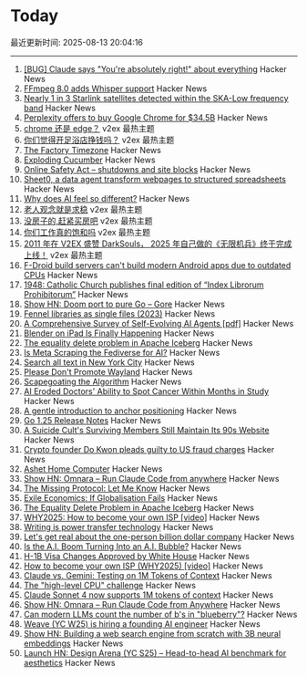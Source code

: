 # Today

最近更新时间: 2025-08-13 20:04:16

--- 
1. [[BUG] Claude says "You're absolutely right!" about everything](https://github.com/anthropics/claude-code/issues/3382) Hacker News
2. [FFmpeg 8.0 adds Whisper support](https://code.ffmpeg.org/FFmpeg/FFmpeg/commit/13ce36fef98a3f4e6d8360c24d6b8434cbb8869b) Hacker News
3. [Nearly 1 in 3 Starlink satellites detected within the SKA-Low frequency band](https://astrobites.org/2025/08/12/starlink-ska-low/) Hacker News
4. [Perplexity offers to buy Google Chrome for $34.5B](https://www.theverge.com/news/758218/perplexity-google-chrome-bid-unsolicited-offer) Hacker News
5. [chrome 还是 edge？](https://www.v2ex.com/t/1152029) v2ex 最热主题
6. [你们觉得开足浴店挣钱吗？](https://www.v2ex.com/t/1151990) v2ex 最热主题
7. [The Factory Timezone](https://data.iana.org/time-zones/tzdb-2025a/factory) Hacker News
8. [Exploding Cucumber](https://en.wikipedia.org/wiki/Cyclanthera_brachystachya) Hacker News
9. [Online Safety Act – shutdowns and site blocks](https://www.blocked.org.uk/osa-blocks) Hacker News
10. [Sheet0, a data agent transform webpages to structured spreadsheets](https://www.sheet0.com/) Hacker News
11. [Why does AI feel so different?](https://blog.nilenso.com/blog/2025/08/12/why-does-ai-feel-so-different/) Hacker News
12. [老人观念就是求稳](https://www.v2ex.com/t/1151998) v2ex 最热主题
13. [没房子的,赶紧买房吧](https://www.v2ex.com/t/1151988) v2ex 最热主题
14. [你们工作真的饱和吗](https://www.v2ex.com/t/1151986) v2ex 最热主题
15. [2011 年在 V2EX 盛赞 DarkSouls， 2025 年自己做的《无限机兵》终于完成上线！](https://www.v2ex.com/t/1151961) v2ex 最热主题
16. [F-Droid build servers can't build modern Android apps due to outdated CPUs](https://news.ycombinator.com/item?id=44884709) Hacker News
17. [1948: Catholic Church publishes final edition of “Index Librorum Prohibitorum”](https://historyofinformation.com/detail.php?entryid=856) Hacker News
18. [Show HN: Doom port to pure Go – Gore](https://github.com/AndreRenaud/gore) Hacker News
19. [Fennel libraries as single files (2023)](https://andreyor.st/posts/2023-08-27-fennel-libraries-as-single-files/) Hacker News
20. [A Comprehensive Survey of Self-Evolving AI Agents [pdf]](https://arxiv.org/abs/2508.07407) Hacker News
21. [Blender on iPad Is Finally Happening](https://www.creativebloq.com/3d/blender-on-ipad-is-finally-happening-and-it-could-be-the-app-every-artist-needs) Hacker News
22. [The equality delete problem in Apache Iceberg](https://blog.dataengineerthings.org/the-equality-delete-problem-in-apache-iceberg-143dd451a974) Hacker News
23. [Is Meta Scraping the Fediverse for AI?](https://wedistribute.org/2025/08/is-meta-scraping-the-fediverse-for-ai/) Hacker News
24. [Search all text in New York City](https://www.alltext.nyc/) Hacker News
25. [Please Don't Promote Wayland](https://stoppromotingwayland.netlify.app/) Hacker News
26. [Scapegoating the Algorithm](https://asteriskmag.com/issues/11/scapegoating-the-algorithm) Hacker News
27. [AI Eroded Doctors' Ability to Spot Cancer Within Months in Study](https://www.bloomberg.com/news/articles/2025-08-12/ai-eroded-doctors-ability-to-spot-cancer-within-months-in-study) Hacker News
28. [A gentle introduction to anchor positioning](https://webkit.org/blog/17240/a-gentle-introduction-to-anchor-positioning/) Hacker News
29. [Go 1.25 Release Notes](https://go.dev/doc/go1.25) Hacker News
30. [A Suicide Cult's Surviving Members Still Maintain Its 90s Website](https://www.vice.com/en/article/a-suicide-cults-surviving-members-still-maintain-its-90s-website/) Hacker News
31. [Crypto founder Do Kwon pleads guilty to US fraud charges](https://www.ft.com/content/2e6fdc73-1083-48fb-b258-d22fc7ef8ad8) Hacker News
32. [Ashet Home Computer](https://ashet.computer/) Hacker News
33. [Show HN: Omnara – Run Claude Code from anywhere](https://github.com/omnara-ai/omnara) Hacker News
34. [The Missing Protocol: Let Me Know](https://deanebarker.net/tech/blog/let-me-know/) Hacker News
35. [Exile Economics: If Globalisation Fails](https://www.lrb.co.uk/the-paper/v47/n14/ferdinand-mount/biff-bang) Hacker News
36. [The Equality Delete Problem in Apache Iceberg](https://blog.dataengineerthings.org/the-equality-delete-problem-in-apache-iceberg-143dd451a974) Hacker News
37. [WHY2025: How to become your own ISP [video]](https://media.ccc.de/v/why2025-9-how-to-become-your-own-isp) Hacker News
38. [Writing is power transfer technology](https://danco.substack.com/p/im-joining-a16z) Hacker News
39. [Let's get real about the one-person billion dollar company](https://www.marcrand.com/p/lets-get-real-about-the-one-person) Hacker News
40. [Is the A.I. Boom Turning Into an A.I. Bubble?](https://www.newyorker.com/news/the-financial-page/is-the-ai-boom-turning-into-an-ai-bubble) Hacker News
41. [H-1B Visa Changes Approved by White House](https://www.newsweek.com/h-1b-visas-changes-approved-white-house-report-2112216) Hacker News
42. [How to become your own ISP (WHY2025) [video]](https://media.ccc.de/v/why2025-9-how-to-become-your-own-isp) Hacker News
43. [Claude vs. Gemini: Testing on 1M Tokens of Context](https://every.to/vibe-check/vibe-check-claude-sonnet-4-now-has-a-1-million-token-context-window) Hacker News
44. [The "high-level CPU" challenge](https://yosefk.com/blog/the-high-level-cpu-challenge.html) Hacker News
45. [Claude Sonnet 4 now supports 1M tokens of context](https://www.anthropic.com/news/1m-context) Hacker News
46. [Show HN: Omnara – Run Claude Code from Anywhere](https://github.com/omnara-ai/omnara) Hacker News
47. [Can modern LLMs count the number of b's in "blueberry"?](https://minimaxir.com/2025/08/llm-blueberry/) Hacker News
48. [Weave (YC W25) is hiring a founding AI engineer](https://www.ycombinator.com/companies/weave-3/jobs/SqFnIFE-founding-ai-engineer) Hacker News
49. [Show HN: Building a web search engine from scratch with 3B neural embeddings](https://blog.wilsonl.in/search-engine/) Hacker News
50. [Launch HN: Design Arena (YC S25) – Head-to-head AI benchmark for aesthetics](https://news.ycombinator.com/item?id=44878257) Hacker News
